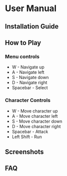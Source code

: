 # User Manual

## Installation Guide

## How to Play
### Menu controls
- W - Navigate up  
- A - Navigate left  
- S - Navigate down  
- D - Navigate right  
- Spacebar - Select

### Character Controls
- W - Move character up  
- A - Move character left  
- S - Move character down  
- D - Move character right  
- Spacebar - Attack  
- Left Shift - Run

## Screenshots

## FAQ
